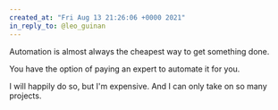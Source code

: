 ```yaml
---
created_at: "Fri Aug 13 21:26:06 +0000 2021"
in_reply_to: @leo_guinan
---
```


Automation is almost always the cheapest way to get something done. 

You have the option of paying an expert to automate it for you.

I will happily do so, but I'm expensive. And I can only take on so many projects.